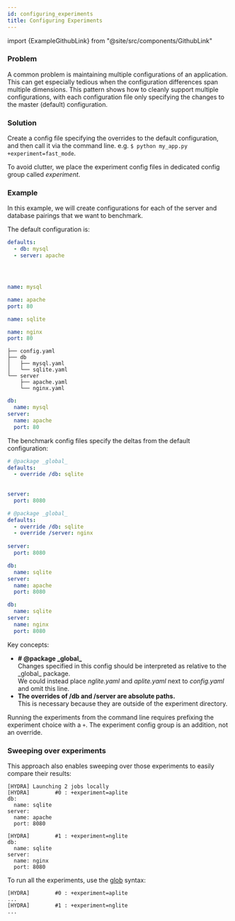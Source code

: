 ```yaml
---
id: configuring_experiments
title: Configuring Experiments
---
```


import {ExampleGithubLink} from "@site/src/components/GithubLink"

<ExampleGithubLink text="Example application" to="examples/patterns/configuring_experiments"/>

### Problem
A common problem is maintaining multiple configurations of an application.  This can get especially 
tedious when the configuration differences span multiple dimensions.
This pattern shows how to cleanly support multiple configurations, with each configuration file only specifying 
the changes to the master (default) configuration.

### Solution
Create a config file specifying the overrides to the default configuration, and then call it via the command line.
e.g. `$ python my_app.py +experiment=fast_mode`.

To avoid clutter, we place the experiment config files in dedicated config group called *experiment*.

### Example
In this example, we will create configurations for each of the server and database pairings that we want to benchmark.

The default configuration is:

<div className="row">
<div className="col col--4">

```yaml title="config.yaml"
defaults:
  - db: mysql
  - server: apache





```
</div>
<div className="col col--4">

```yaml title="db/mysql.yaml"
name: mysql
```

```yaml title="server/apache.yaml"
name: apache
port: 80
```
</div>


<div className="col col--4">

```yaml title="db/sqlite.yaml"
name: sqlite
```

```yaml title="server/nginx.yaml"
name: nginx
port: 80
```
</div>
</div>



<div className="row">
<div className="col col--6">

```text title="Directory structure"
├── config.yaml
├── db
│   ├── mysql.yaml
│   └── sqlite.yaml
└── server
    ├── apache.yaml
    └── nginx.yaml
```
</div>
<div className="col col--6">

```yaml title="$ python my_app.py"
db:
  name: mysql
server:
  name: apache
  port: 80


```
</div>
</div>

The benchmark config files specify the deltas from the default configuration:

<div className="row">
<div className="col col--6">

```yaml title="experiment/aplite.yaml"
# @package _global_
defaults:
  - override /db: sqlite
  
  
server:
  port: 8080
```
</div>
<div className="col col--6">

```yaml title="experiment/nglite.yaml"
# @package _global_
defaults:
  - override /db: sqlite
  - override /server: nginx
  
server:
  port: 8080
```
</div>
</div>

<div className="row">
<div className="col col--6">

```yaml title="$ python my_app.py +experiment=aplite"
db:
  name: sqlite
server:
  name: apache
  port: 8080
```
</div>
<div className="col col--6">

```yaml title="$ python my_app.py +experiment=nglite"
db:
  name: sqlite
server:
  name: nginx
  port: 8080
```
</div>

</div>

Key concepts:
* **\# @package \_global\_**  
  Changes specified in this config should be interpreted as relative to the \_global\_ package.  
  We could instead place *nglite.yaml* and *aplite.yaml* next to *config.yaml* and omit this line.
* **The overrides of /db and /server are absolute paths.**  
  This is necessary because they are outside of the experiment directory. 
  
Running the experiments from the command line requires prefixing the experiment choice with a `+`. 
The experiment config group is an addition, not an override.

### Sweeping over experiments

This approach also enables sweeping over those experiments to easily compare their results:

```text title="$ python my_app.py --multirun +experiment=aplite,nglite"
[HYDRA] Launching 2 jobs locally
[HYDRA]        #0 : +experiment=aplite
db:
  name: sqlite
server:
  name: apache
  port: 8080

[HYDRA]        #1 : +experiment=nglite
db:
  name: sqlite
server:
  name: nginx
  port: 8080
```

To run all the experiments, use the [glob](../advanced/override_grammar/extended.md#glob-choice-sweep) syntax:
```text title="$ python my_app.py --multirun '+experiment=glob(*)'"
[HYDRA]        #0 : +experiment=aplite
...
[HYDRA]        #1 : +experiment=nglite
...
```
